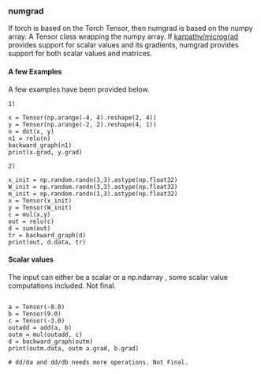 ### numgrad

If torch is based on the Torch Tensor, then numgrad is based on the numpy array. A Tensor class wrapping the numpy array. If [karpathy/micrograd](https://github.com/karpathy/micrograd) provides support for scalar values and its gradients, numgrad provides support for both scalar values and matrices.

#### A few Examples

A few examples have been provided below.

``` 
1)

x = Tensor(np.arange(-4, 4).reshape(2, 4))
y = Tensor(np.arange(-2, 2).reshape(4, 1))
n = dot(x, y)
n1 = relu(n)
backward_graph(n1)
print(x.grad, y.grad)

2)

x_init = np.random.randn(3,3).astype(np.float32)
W_init = np.random.randn(3,3).astype(np.float32)
m_init = np.random.randn(1,3).astype(np.float32)
x = Tensor(x_init)
y = Tensor(W_init)
c = mul(x,y)
out = relu(c)
d = sum(out)
tr = backward_graph(d)
print(out, d.data, tr)

``` 

#### Scalar values

The input can either be a scalar or a np.ndarray , some scalar value computations included. Not final.


``` 

a = Tensor(-8.0)
b = Tensor(9.0)
c = Tensor(-3.0)
outadd = add(a, b)
outm = mul(outadd, c) 
d = backward_graph(outm)
print(outm.data, outm a.grad, b.grad)

# dd/da and dd/db needs more operations. Not Final.


``` 